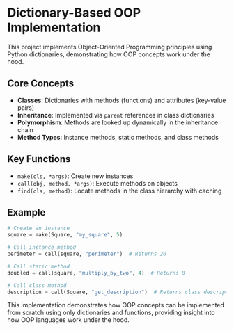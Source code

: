 # Dictionary-Based OOP Implementation

This project implements Object-Oriented Programming principles using Python dictionaries, demonstrating how OOP concepts work under the hood.

## Core Concepts

- **Classes**: Dictionaries with methods (functions) and attributes (key-value pairs)
- **Inheritance**: Implemented via `parent` references in class dictionaries
- **Polymorphism**: Methods are looked up dynamically in the inheritance chain
- **Method Types**: Instance methods, static methods, and class methods

## Key Functions

- `make(cls, *args)`: Create new instances
- `call(obj, method, *args)`: Execute methods on objects
- `find(cls, method)`: Locate methods in the class hierarchy with caching

## Example

```python
# Create an instance
square = make(Square, "my_square", 5)

# Call instance method
perimeter = call(square, "perimeter")  # Returns 20

# Call static method
doubled = call(square, "multiply_by_two", 4)  # Returns 8

# Call class method
description = call(Square, "get_description")  # Returns class description
```

This implementation demonstrates how OOP concepts can be implemented from scratch using only dictionaries and functions, providing insight into how OOP languages work under the hood.

